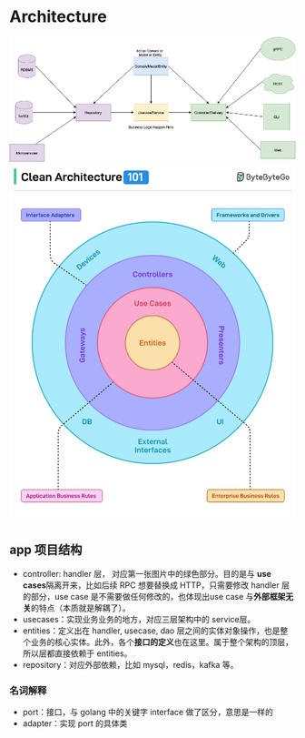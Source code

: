 # Architecture

![architecutre1](img/clean-architecture-1.png)
![architecutre2](img/clean-architecture-2.png)

## app 项目结构
- controller: handler 层， 对应第一张图片中的绿色部分。目的是与 **use cases**隔离开来，比如后续 RPC 想要替换成 HTTP，只需要修改 handler 层的部分，use case 是不需要做任何修改的，也体现出use case 与**外部框架无关**的特点（本质就是解耦了）。
- usecases：实现业务业务的地方，对应三层架构中的 service层。
- entities：定义出在 handler, usecase, dao 层之间的实体对象操作，也是整个业务的核心实体。此外，各个**接口的定义**也在这里。属于整个架构的顶层，所以层都直接依赖于 entities。
- repository：对应外部依赖，比如 mysql，redis，kafka 等。
### 名词解释
- port：接口，与 golang 中的关键字 interface 做了区分，意思是一样的
- adapter：实现 port 的具体类
